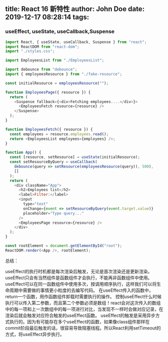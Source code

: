 title: React 16 新特性
author: John Doe
date: 2019-12-17 08:28:14
tags:
---
###  useEffect, useState, useCallback,Suspense

```js
import React, { useState, useCallback, Suspense } from "react";
import ReactDOM from "react-dom";
import "./styles.css";

import EmployeesList from "./EmployeesList";

import debounce from "debounce";
import { employeesResource } from "./fake-resource";

const initialResource = employeesResource("");

function EmployeesPage({ resource }) {
  return (
    <Suspense fallback={<div>Fetching employees....</div>}>
      <EmployeesFetch resource={resource} />
    </Suspense>
  );
}

function EmployeesFetch({ resource }) {
  const employees = resource.employees.read();
  return <EmployeesList employees={employees} />;
}

function App() {
  const [resource, setResource] = useState(initialResource);
  const setResourceByQuery = useCallback(
    debounce(query => setResource(employeesResource(query)), 500),
    []
  );
  return (
    <div className="App">
      <h2>Employees list</h2>
      <label>Filter:</label>
      <input
        type="text"
        onChange={event => setResourceByQuery(event.target.value)}
        placeholder="Type query..."
      />
      <EmployeesPage resource={resource} />
    </div>
  );
}

const rootElement = document.getElementById("root");
ReactDOM.render(<App />, rootElement);

```
总结：

useEffect的执行时机都是每次渲染后触发，无论是首次渲染还是更新渲染。
useEffect只会有当然组件是函数组件才会执行，不能再非函数组件中使用。
useEffect可以在同一函数组件中使用多次，按调用顺序执行，这样我们可以将生命周期中需要做的事情更小粒度的去编写代码。
在useEffect传入的函数中，return一个函数，用作函数组件卸载时需要执行的操作。
控制useEffect什么时候执行可以传入第二参数，而且第二个参数必须是数组！react会对这次传入的数组中的每一项和上一次数组中的每一项进行对比，当发现不一样时会做对应记录，在渲染后就会触发对应符合触发的useEffect函数。
useEffect的触发是采用异步方式执行的。因为有可能存在多个useEffect的函数，如果像class组件那样在commit阶段最后触发的话，很容易导致阻塞线程。所以React利用setTimeout的方式，将useEffect异步执行。